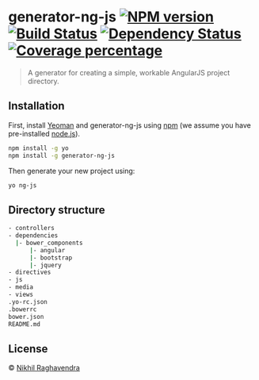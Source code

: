 # generator-ng-js [![NPM version][npm-image]][npm-url] [![Build Status][travis-image]][travis-url] [![Dependency Status][daviddm-image]][daviddm-url] [![Coverage percentage][coveralls-image]][coveralls-url]
> A generator for creating a simple, workable AngularJS project directory.

## Installation

First, install [Yeoman](http://yeoman.io) and generator-ng-js using [npm](https://www.npmjs.com/) (we assume you have pre-installed [node.js](https://nodejs.org/)).

```bash
npm install -g yo
npm install -g generator-ng-js
```

Then generate your new project using:

```bash
yo ng-js
```

## Directory structure

```bash
- controllers
- dependencies
  |- bower_components
      |- angular
      |- bootstrap
      |- jquery
- directives
- js
- media
- views
.yo-rc.json
.bowerrc
bower.json
README.md
```

## License

 © [Nikhil Raghavendra]()


[npm-image]: https://badge.fury.io/js/generator-ng-js.svg
[npm-url]: https://npmjs.org/package/generator-ng-js
[travis-image]: https://travis-ci.org/nikhilraghava/generator-ng-js.svg?branch=master
[travis-url]: https://travis-ci.org/nikhilraghava/generator-ng-js
[daviddm-image]: https://david-dm.org/nikhilraghava/generator-ng-js.svg?theme=shields.io
[daviddm-url]: https://david-dm.org/nikhilraghava/generator-ng-js
[coveralls-image]: https://coveralls.io/repos/nikhilraghava/generator-ng-js/badge.svg
[coveralls-url]: https://coveralls.io/r/nikhilraghava/generator-ng-js

